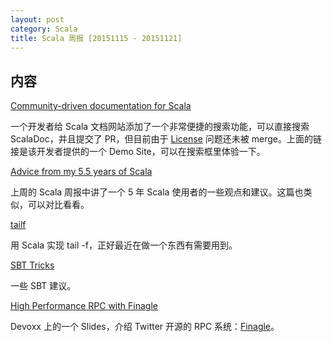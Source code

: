 ```yaml
---
layout: post
category: Scala
title: Scala 周报 [20151115 - 20151121]
---
```


## 内容

[Community-driven documentation for Scala](https://scaladocs.algolia.com)

一个开发者给 Scala 文档网站添加了一个非常便捷的搜索功能，可以直接搜索 ScalaDoc，并且提交了 PR，但目前由于 [License](https://github.com/scala/scala.github.com/pull/469) 问题还未被 merge。上面的链接是该开发者提供的一个 Demo Site，可以在搜索框里体验一下。

[Advice from my 5.5 years of Scala](https://m50d.github.io/2015/11/16/my-five-years.html)

上周的 Scala 周报中讲了一个 5 年 Scala 使用者的一些观点和建议。这篇也类似，可以对比看看。

[tailf](https://github.com/alaz/tailf)

用 Scala 实现 tail -f，正好最近在做一个东西有需要用到。

[SBT Tricks](http://underscore.io/blog/posts/2015/11/09/sbt-commands.html)

一些 SBT 建议。

[High Performance RPC with Finagle](http://www.slideshare.net/samkiller/high-performance-rpc-with-finagle)

Devoxx 上的一个 Slides，介绍 Twitter 开源的 RPC 系统：[Finagle](https://github.com/twitter/finagle)。

